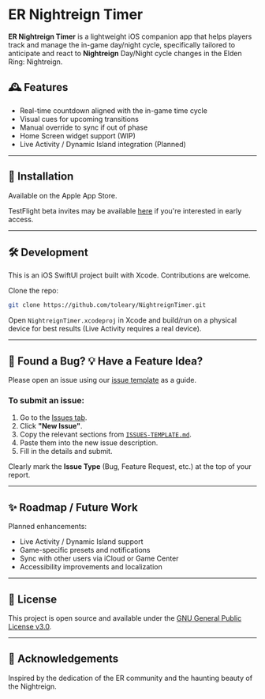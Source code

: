 

# ER Nightreign Timer

**ER Nightreign Timer** is a lightweight iOS companion app that helps players track and manage the in-game day/night cycle, specifically tailored to anticipate and react to **Nightreign** Day/Night cycle changes in the Elden Ring: Nightreign.

## 🕰️ Features

- Real-time countdown aligned with the in-game time cycle
- Visual cues for upcoming transitions
- Manual override to sync if out of phase
- Home Screen widget support (WIP)
- Live Activity / Dynamic Island integration (Planned)

---

## 📲 Installation

Available on the Apple App Store.

TestFlight beta invites may be available [here](https://github.com/toleary/NightreignTimer) if you're interested in early access.

---

## 🛠 Development

This is an iOS SwiftUI project built with Xcode. Contributions are welcome.

Clone the repo:

```bash
git clone https://github.com/toleary/NightreignTimer.git
```

Open `NightreignTimer.xcodeproj` in Xcode and build/run on a physical device for best results (Live Activity requires a real device).

---

## 🐛 Found a Bug? 💡 Have a Feature Idea?

Please open an issue using our [issue template](./ISSUES-TEMPLATE.md) as a guide.

### To submit an issue:

1. Go to the [Issues tab](https://github.com/toleary/NightreignTimer/issues).
2. Click **"New Issue"**.
3. Copy the relevant sections from [`ISSUES-TEMPLATE.md`](./ISSUES-TEMPLATE.md).
4. Paste them into the new issue description.
5. Fill in the details and submit.

Clearly mark the **Issue Type** (Bug, Feature Request, etc.) at the top of your report.

---

## ✨ Roadmap / Future Work

Planned enhancements:
- Live Activity / Dynamic Island support
- Game-specific presets and notifications
- Sync with other users via iCloud or Game Center
- Accessibility improvements and localization

---

## 📄 License

This project is open source and available under the [GNU General Public License v3.0](LICENSE.md).

---

## 🙏 Acknowledgements

Inspired by the dedication of the ER community and the haunting beauty of the Nightreign.
